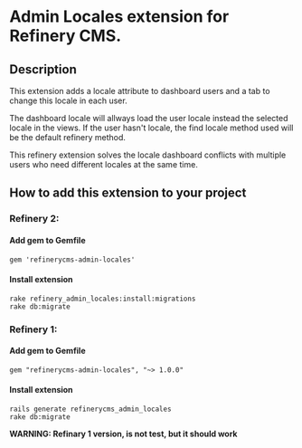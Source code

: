 # Admin Locales extension for Refinery CMS.

## Description

  This extension adds a locale attribute to dashboard users
and a tab to change this locale in each user.

  The dashboard locale will allways load the user locale instead the selected locale
in the views. If the user hasn't locale, the find locale method used will be the default
refinery method.

  This refinery extension solves the locale dashboard conflicts with multiple
users who need different locales at the same time.

## How to add this extension to your project

### Refinery 2:

#### Add gem to Gemfile
    gem 'refinerycms-admin-locales'

#### Install extension
    rake refinery_admin_locales:install:migrations
    rake db:migrate


### Refinery 1:

#### Add gem to Gemfile
    gem "refinerycms-admin-locales", "~> 1.0.0"

#### Install extension
    rails generate refinerycms_admin_locales
    rake db:migrate

**WARNING: Refinary 1 version, is not test, but it should work**
